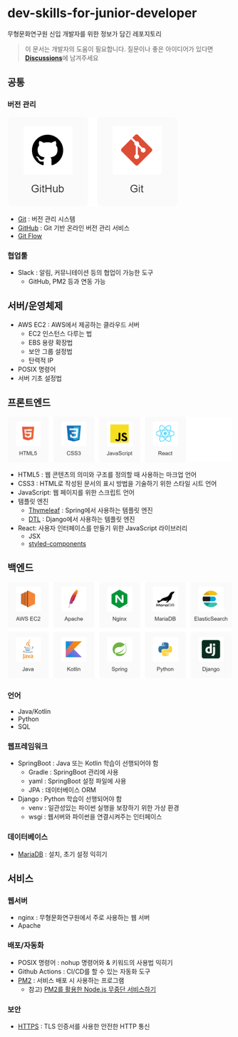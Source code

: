 # dev-skills-for-junior-developer

무형문화연구원 신입 개발자를 위한 정보가 담긴 레포지토리

> 이 문서는 개발자의 도움이 필요합니다. 질문이나 좋은 아이디어가 있다면 [**Discussions**](https://github.com/cics-system-team/dev-skills-for-junior-developer/discussions)에 남겨주세요

## 공통

### 버전 관리

![버전 관리 스택](./assets/version_control.png)

- [Git](/contents/common/version_control.md#Git) : 버전 관리 시스템
- [GitHub](/contents/common/version_control.md#GitHub) : Git 기반 온라인 버전 관리 서비스
- [Git Flow](/contents/common/version_control.md#GitFlow)

### 협업툴

- Slack : 알림, 커뮤니테이션 등의 협업이 가능한 도구
  - GitHub, PM2 등과 연동 가능

## 서버/운영체제

- AWS EC2 : AWS에서 제공하는 클라우드 서버
  - EC2 인스턴스 다루는 법
  - EBS 용량 확장법
  - 보안 그룹 설정법
  - 탄력적 IP
- POSIX 명령어
- 서버 기초 설정법

## 프론트엔드

![프론트엔드 스택](/assets/frontend.png)

- HTML5 : 웹 콘텐츠의 의미와 구조를 정의할 때 사용하는 마크업 언어
- CSS3 : HTML로 작성된 문서의 표시 방법을 기술하기 위한 스타일 시트 언어
- JavaScript: 웹 페이지를 위한 스크립트 언어
- 템플릿 엔진
  - [Thymeleaf](https://www.thymeleaf.org/) : Spring에서 사용하는 템플릿 엔진
  - [DTL](https://docs.djangoproject.com/en/4.0/topics/templates/) : Django에서 사용하는 템플릿 엔진
- React: 사용자 인터페이스를 만들기 위한 JavaScript 라이브러리
  - JSX
  - [styled-components](https://styled-components.com/)

## 백엔드

![백엔드 스택](/assets/backend.png)

### 언어

- Java/Kotlin
- Python
- SQL

### 웹프레임워크

- SpringBoot : Java 또는 Kotlin 학습이 선행되어야 함
  - Gradle : SpringBoot 관리에 사용
  - yaml : SpringBoot 설정 파일에 사용
  - JPA : 데이터베이스 ORM
- Django : Python 학습이 선행되어야 함
  - venv : 일관성있는 파이썬 실행을 보장하기 위한 가상 환경
  - wsgi : 웹서버와 파이썬을 연결시켜주는 인터페이스

### 데이터베이스

- [MariaDB](/contents/backend/database.md) : 설치, 초기 설정 익히기

## 서비스

### 웹서버

- nginx : 무형문화연구원에서 주로 사용하는 웹 서버
- Apache

### 배포/자동화

- POSIX 명령어 : nohup 명령어와 & 키워드의 사용법 익히기
- Github Actions : CI/CD를 할 수 있는 자동화 도구
- [PM2](/contents/service/pm2.md) : 서비스 배포 시 사용하는 프로그램
  - 참고) [PM2를 활용한 Node.js 무중단 서비스하기](https://engineering.linecorp.com/ko/blog/pm2-nodejs/)

### 보안

- [HTTPS](/contents/service/https.md) : TLS 인증서를 사용한 안전한 HTTP 통신
